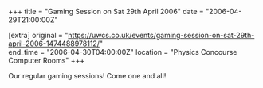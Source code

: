 +++
title = "Gaming Session on Sat 29th April 2006"
date = "2006-04-29T21:00:00Z"

[extra]
original = "https://uwcs.co.uk/events/gaming-session-on-sat-29th-april-2006-1474488978112/"    
end_time = "2006-04-30T04:00:00Z"
location = "Physics Concourse Computer Rooms"
+++

Our regular gaming sessions\! Come one and all\!

